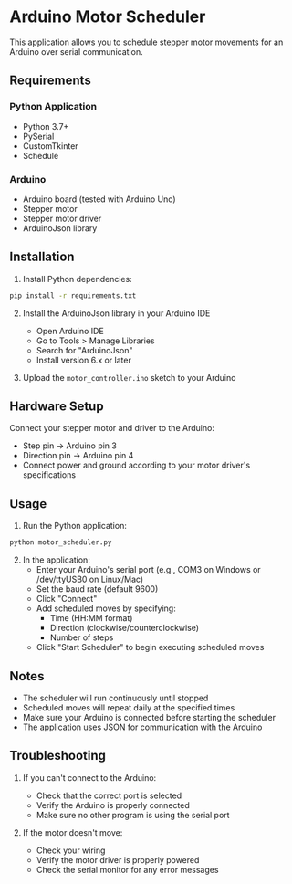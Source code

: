 # Arduino Motor Scheduler

This application allows you to schedule stepper motor movements for an Arduino over serial communication.

## Requirements

### Python Application
- Python 3.7+
- PySerial
- CustomTkinter
- Schedule

### Arduino
- Arduino board (tested with Arduino Uno)
- Stepper motor
- Stepper motor driver
- ArduinoJson library

## Installation

1. Install Python dependencies:
```bash
pip install -r requirements.txt
```

2. Install the ArduinoJson library in your Arduino IDE
   - Open Arduino IDE
   - Go to Tools > Manage Libraries
   - Search for "ArduinoJson"
   - Install version 6.x or later

3. Upload the `motor_controller.ino` sketch to your Arduino

## Hardware Setup

Connect your stepper motor and driver to the Arduino:
- Step pin -> Arduino pin 3
- Direction pin -> Arduino pin 4
- Connect power and ground according to your motor driver's specifications

## Usage

1. Run the Python application:
```bash
python motor_scheduler.py
```

2. In the application:
   - Enter your Arduino's serial port (e.g., COM3 on Windows or /dev/ttyUSB0 on Linux/Mac)
   - Set the baud rate (default 9600)
   - Click "Connect"
   - Add scheduled moves by specifying:
     - Time (HH:MM format)
     - Direction (clockwise/counterclockwise)
     - Number of steps
   - Click "Start Scheduler" to begin executing scheduled moves

## Notes

- The scheduler will run continuously until stopped
- Scheduled moves will repeat daily at the specified times
- Make sure your Arduino is connected before starting the scheduler
- The application uses JSON for communication with the Arduino

## Troubleshooting

1. If you can't connect to the Arduino:
   - Check that the correct port is selected
   - Verify the Arduino is properly connected
   - Make sure no other program is using the serial port

2. If the motor doesn't move:
   - Check your wiring
   - Verify the motor driver is properly powered
   - Check the serial monitor for any error messages